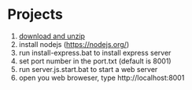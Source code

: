 # Projects

1. <a href=/https://github/vmiis/projects/archive/master.zip>download and unzip</a>
2. install nodejs  (https://nodejs.org/)
3. run install-express.bat to install express server
4. set port number in the port.txt (default is 8001)
5. run server.js.start.bat to start a web server
6. open you web broweser, type http://localhost:8001 
